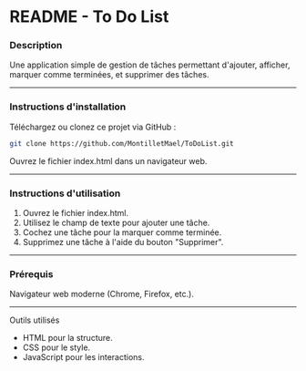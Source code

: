 # README - To Do List

### Description
Une application simple de gestion de tâches permettant d'ajouter, afficher, marquer comme terminées, et supprimer des tâches.

---

### Instructions d'installation
Téléchargez ou clonez ce projet via GitHub :
```bash
git clone https://github.com/MontilletMael/ToDoList.git
```
Ouvrez le fichier index.html dans un navigateur web.

---

### Instructions d'utilisation
1. Ouvrez le fichier index.html.
2. Utilisez le champ de texte pour ajouter une tâche.
3. Cochez une tâche pour la marquer comme terminée.
1. Supprimez une tâche à l'aide du bouton "Supprimer".

---

### Prérequis
Navigateur web moderne (Chrome, Firefox, etc.).

---

Outils utilisés
- HTML pour la structure.
- CSS pour le style.
- JavaScript pour les interactions.
